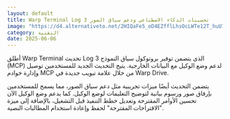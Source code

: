 ```yaml
---
layout: default
title: Warp Terminal Log 3 تحسينات الذكاء الاصطناعي ودعم سياق الصور
image: "https://d4.alternativeto.net/2HIQaFe5_oD4EZfflLhsOcLWTe12T_huU7eHyT38xJU/rs:fill:1520:760:0/g:ce:0:0/YWJzOi8vZGlzdC9jb250ZW50LzE3NDkxNjE5MTg2OTQucG5n.png"
category: التقنية
date: 2025-06-06
---
```


أطلق Warp Terminal تحديث Log 3 الذي يتضمن توفير بروتوكول سياق النموذج (MCP) لدعم وضع الوكيل مع البيانات الخارجية. يتيح التحديث الجديد للمستخدمين توصيل وإدارة خوادم MCP من خلال علامة تبويب جديدة في Warp Drive.

يتضمن التحديث أيضًا ميزات تجريبية مثل دعم سياق الصور، مما يسمح للمستخدمين بإرفاق صور ورسوم بيانية لتوضيح التعليمات لوضع الوكيل. كما يدعم وضع الوكيل الآن تحسين الأوامر المقترحة وتعديل خطط التنفيذ قبل التشغيل، بالإضافة إلى ميزة "الاقتراحات المقترحة" لحفظ وإعادة استخدام المطالبات النصية.
